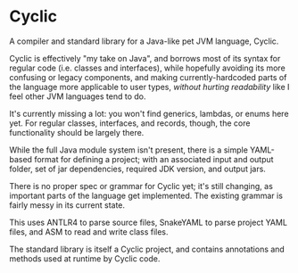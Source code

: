 # Cyclic
A compiler and standard library for a Java-like pet JVM language, Cyclic.

Cyclic is effectively "my take on Java", and borrows most of its syntax for regular code (i.e. classes and interfaces), while hopefully avoiding its more confusing or legacy components, and making currently-hardcoded parts of the language more applicable to user types, *without hurting readability* like I feel other JVM languages tend to do.

It's currently missing a lot: you won't find generics, lambdas, or enums here yet. For regular classes, interfaces, and records, though, the core functionality should be largely there.

While the full Java module system isn't present, there is a simple YAML-based format for defining a project; with an associated input and output folder, set of jar dependencies, required JDK version, and output jars.

There is no proper spec or grammar for Cyclic yet; it's still changing, as important parts of the language get implemented. The existing grammar is fairly messy in its current state.

This uses ANTLR4 to parse source files, SnakeYAML to parse project YAML files, and ASM to read and write class files.

The standard library is itself a Cyclic project, and contains annotations and methods used at runtime by Cyclic code.
